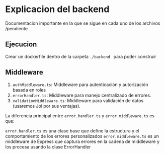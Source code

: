 # Explicacion del backend

Documentacion importante en la que se sigue en cada uno de los archivos /pendiente

## Ejecucion

Crear un dockerfile dentro de la carpeta `./backend ` para poder construir 



## Middleware

1. `authMiddleware.ts`: Middleware para autenticación y autorización basada en roles
2. `errorHandler.ts`: Middleware para manejo centralizado de errores.
3. `validationMiddleware.ts`: Middleware para validación de datos (usaremos Joi por sus ventajas).


La diferencia principal entre `error.handler.ts` y `error.middleware.ts` es que:

`error.handler.ts` es una clase base que define la estructura y el comportamiento de los errores personalizados
`error.middleware.ts` es un middleware de Express que captura errores en la cadena de middleware y los procesa usando la clase ErrorHandler
